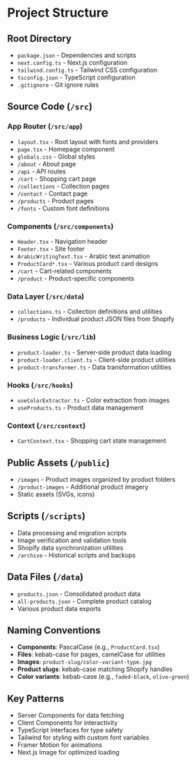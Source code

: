 # Project Structure

## Root Directory
- `package.json` - Dependencies and scripts
- `next.config.ts` - Next.js configuration
- `tailwind.config.ts` - Tailwind CSS configuration
- `tsconfig.json` - TypeScript configuration
- `.gitignore` - Git ignore rules

## Source Code (`/src`)

### App Router (`/src/app`)
- `layout.tsx` - Root layout with fonts and providers
- `page.tsx` - Homepage component
- `globals.css` - Global styles
- `/about` - About page
- `/api` - API routes
- `/cart` - Shopping cart page
- `/collections` - Collection pages
- `/contact` - Contact page
- `/products` - Product pages
- `/fonts` - Custom font definitions

### Components (`/src/components`)
- `Header.tsx` - Navigation header
- `Footer.tsx` - Site footer
- `ArabicWritingText.tsx` - Arabic text animation
- `ProductCard*.tsx` - Various product card designs
- `/cart` - Cart-related components
- `/product` - Product-specific components

### Data Layer (`/src/data`)
- `collections.ts` - Collection definitions and utilities
- `/products` - Individual product JSON files from Shopify

### Business Logic (`/src/lib`)
- `product-loader.ts` - Server-side product data loading
- `product-loader.client.ts` - Client-side product utilities
- `product-transformer.ts` - Data transformation utilities

### Hooks (`/src/hooks`)
- `useColorExtractor.ts` - Color extraction from images
- `useProducts.ts` - Product data management

### Context (`/src/context`)
- `CartContext.tsx` - Shopping cart state management

## Public Assets (`/public`)
- `/images` - Product images organized by product folders
- `/product-images` - Additional product imagery
- Static assets (SVGs, icons)

## Scripts (`/scripts`)
- Data processing and migration scripts
- Image verification and validation tools
- Shopify data synchronization utilities
- `/archive` - Historical scripts and backups

## Data Files (`/data`)
- `products.json` - Consolidated product data
- `all-products.json` - Complete product catalog
- Various product data exports

## Naming Conventions
- **Components**: PascalCase (e.g., `ProductCard.tsx`)
- **Files**: kebab-case for pages, camelCase for utilities
- **Images**: `product-slug/color-variant-type.jpg`
- **Product slugs**: kebab-case matching Shopify handles
- **Color variants**: kebab-case (e.g., `faded-black`, `olive-green`)

## Key Patterns
- Server Components for data fetching
- Client Components for interactivity
- TypeScript interfaces for type safety
- Tailwind for styling with custom font variables
- Framer Motion for animations
- Next.js Image for optimized loading
